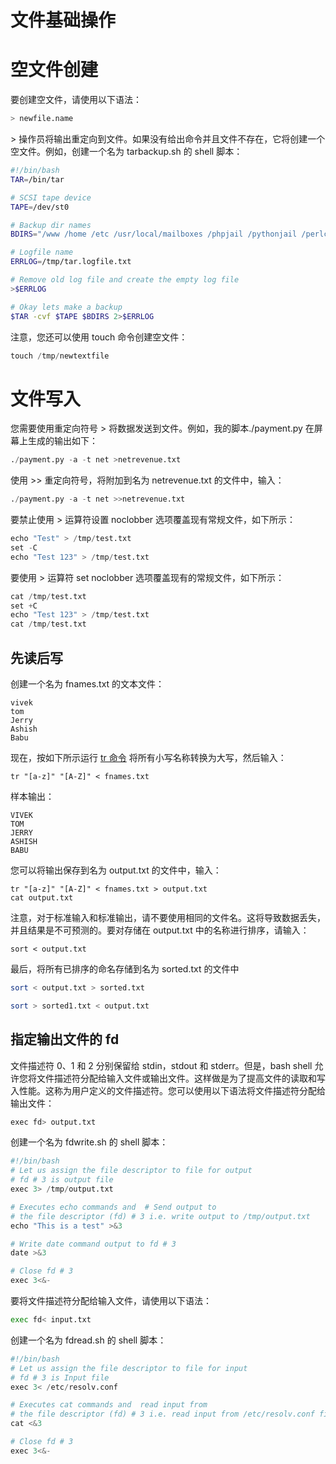 # 文件基础操作

# 空文件创建

要创建空文件，请使用以下语法：

```sh
> newfile.name
```

\> 操作员将输出重定向到文件。如果没有给出命令并且文件不存在，它将创建一个空文件。例如，创建一个名为 tarbackup.sh 的 shell 脚本：

```sh
#!/bin/bash
TAR=/bin/tar

# SCSI tape device
TAPE=/dev/st0

# Backup dir names
BDIRS="/www /home /etc /usr/local/mailboxes /phpjail /pythonjail /perlcgibin"

# Logfile name
ERRLOG=/tmp/tar.logfile.txt

# Remove old log file and create the empty log file
>$ERRLOG

# Okay lets make a backup
$TAR -cvf $TAPE $BDIRS 2>$ERRLOG
```

注意，您还可以使用 touch 命令创建空文件：

```s
touch /tmp/newtextfile
```

# 文件写入

您需要使用重定向符号 > 将数据发送到文件。例如，我的脚本./payment.py 在屏幕上生成的输出如下：

```s
./payment.py -a -t net >netrevenue.txt
```

使用 >> 重定向符号，将附加到名为 netrevenue.txt 的文件中，输入：

```s
./payment.py -a -t net >>netrevenue.txt
```

要禁止使用 > 运算符设置 noclobber 选项覆盖现有常规文件，如下所示：

```s
echo "Test" > /tmp/test.txt
set -C
echo "Test 123" > /tmp/test.txt
```

要使用 > 运算符 set noclobber 选项覆盖现有的常规文件，如下所示：

```s
cat /tmp/test.txt
set +C
echo "Test 123" > /tmp/test.txt
cat /tmp/test.txt
```

## 先读后写

创建一个名为 fnames.txt 的文本文件：

```
vivek
tom
Jerry
Ashish
Babu
```

现在，按如下所示运行 [tr 命令](https://bash.cyberciti.biz/guide/Tr_command) 将所有小写名称转换为大写，然后输入：

```
tr "[a-z]" "[A-Z]" < fnames.txt
```

样本输出：

```
VIVEK
TOM
JERRY
ASHISH
BABU
```

您可以将输出保存到名为 output.txt 的文件中，输入：

```
tr "[a-z]" "[A-Z]" < fnames.txt > output.txt
cat output.txt
```

注意，对于标准输入和标准输出，请不要使用相同的文件名。这将导致数据丢失，并且结果是不可预测的。要对存储在 output.txt 中的名称进行排序，请输入：

```
sort < output.txt
```

最后，将所有已排序的命名存储到名为 sorted.txt 的文件中

```sh
sort < output.txt > sorted.txt

sort > sorted1.txt < output.txt
```

## 指定输出文件的 fd

文件描述符 0、1 和 2 分别保留给 stdin，stdout 和 stderr。但是，bash shell 允许您将文件描述符分配给输入文件或输出文件。这样做是为了提高文件的读取和写入性能。这称为用户定义的文件描述符。您可以使用以下语法将文件描述符分配给输出文件：

```s
exec fd> output.txt
```

创建一个名为 fdwrite.sh 的 shell 脚本：

```s
#!/bin/bash
# Let us assign the file descriptor to file for output
# fd # 3 is output file
exec 3> /tmp/output.txt

# Executes echo commands and  # Send output to
# the file descriptor (fd) # 3 i.e. write output to /tmp/output.txt
echo "This is a test" >&3

# Write date command output to fd # 3
date >&3

# Close fd # 3
exec 3<&-
```

要将文件描述符分配给输入文件，请使用以下语法：

```sh
exec fd< input.txt
```

创建一个名为 fdread.sh 的 shell 脚本：

```s
#!/bin/bash
# Let us assign the file descriptor to file for input
# fd # 3 is Input file
exec 3< /etc/resolv.conf

# Executes cat commands and  read input from
# the file descriptor (fd) # 3 i.e. read input from /etc/resolv.conf file
cat <&3

# Close fd # 3
exec 3<&-
```

